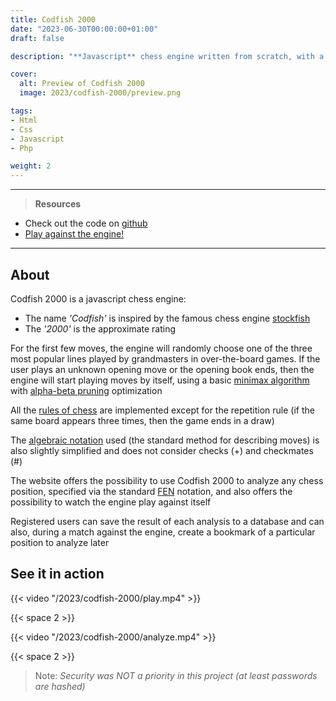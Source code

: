 ```yaml
---
title: Codfish 2000
date: "2023-06-30T00:00:00+01:00"
draft: false

description: "**Javascript** chess engine written from scratch, with a nice ui and a simple **PHP**-**MySQL** back-end"

cover:
  alt: Preview of Codfish 2000
  image: 2023/codfish-2000/preview.png

tags:
- Html
- Css
- Javascript
- Php

weight: 2
---
```


---

> **Resources**

- Check out the code on [github](https://github.com/deluf/codfish-2000)
- [Play against the engine!](/2023/codfish-2000/demo/)

---

## About

Codfish 2000 is a javascript chess engine:                
- The name *'Codfish'* is inspired by the famous chess engine [stockfish](https://stockfishchess.org/)
- The *'2000'* is the approximate rating

For the first few moves, the engine will randomly choose one of the three most popular lines played by grandmasters in over-the-board games. If the user plays an unknown opening move or the opening book ends, then the engine will start playing moves by itself, using a basic [minimax algorithm](https://en.wikipedia.org/wiki/Minimax) with [alpha-beta pruning](https://en.wikipedia.org/wiki/Alpha%E2%80%93beta_pruning) optimization
        
All the [rules of chess](https://en.wikipedia.org/wiki/Rules_of_chess) are implemented except for the repetition rule (if the same board appears three times, then the game ends in a draw)

The [algebraic notation](https://en.wikipedia.org/wiki/Algebraic_notation_(chess)) used (the standard method for describing moves) is also slightly simplified and does not consider checks (+) and checkmates (#)
        
The website offers the possibility to use Codfish 2000 to analyze any chess position, specified via the standard [FEN](https://en.wikipedia.org/wiki/Forsyth%E2%80%93Edwards_Notation) notation, and also offers the possibility to watch the engine play against itself
    
Registered users can save the result of each analysis to a database and can also, during a match against the engine, create a bookmark of a particular position to analyze later
        

## See it in action

{{< video "/2023/codfish-2000/play.mp4" >}}

{{< space 2 >}}

{{< video "/2023/codfish-2000/analyze.mp4" >}}

{{< space 2 >}}

> Note: *Security was NOT a priority in this project (at least passwords are hashed)*

